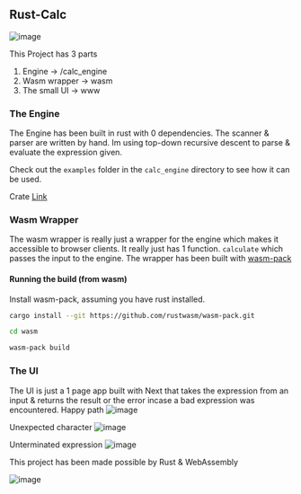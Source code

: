 ## Rust-Calc
![image](https://user-images.githubusercontent.com/12128153/117509590-32119b00-af93-11eb-91fc-8560eeaf5fa6.png)


This Project has 3 parts

1. Engine -> /calc_engine
2. Wasm wrapper -> wasm
3. The small UI -> www

### The Engine

The Engine has been built in rust with 0 dependencies. The scanner & parser are written by hand. Im using top-down recursive descent to parse & evaluate the expression given.

Check out the `examples` folder in the `calc_engine` directory to see how it can be used.

Crate [Link](https://crates.io/crates/calc_engine)

### Wasm Wrapper

The wasm wrapper is really just a wrapper for the engine which makes it accessible to browser clients.
It really just has 1 function. `calculate` which passes the input to the engine. The wrapper has been built with [wasm-pack](https://github.com/rustwasm/wasm-pack)

#### Running the build (from wasm)

Install wasm-pack, assuming you have rust installed.

```sh
cargo install --git https://github.com/rustwasm/wasm-pack.git

cd wasm

wasm-pack build

```

### The UI

The UI is just a 1 page app built with Next that takes the expression from an input & returns the result or the error incase a bad expression was encountered.
Happy path
![image](https://user-images.githubusercontent.com/12128153/117509590-32119b00-af93-11eb-91fc-8560eeaf5fa6.png)

Unexpected character
![image](https://user-images.githubusercontent.com/12128153/117509696-61280c80-af93-11eb-8439-e0eaa5da5ba1.png)

Unterminated expression
![image](https://user-images.githubusercontent.com/12128153/117509800-887ed980-af93-11eb-9b18-a9d203529c25.png)


This project has been made possible by Rust & WebAssembly

![image](https://user-images.githubusercontent.com/12128153/117473350-894b4780-af62-11eb-8590-0db8bd07bf81.png)


